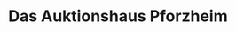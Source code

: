 ---
title: "Das Auktionshaus Pforzheim"
url: /pforzheim/das-auktionshaus-pforzheim/
shop: Antiquitäten
---